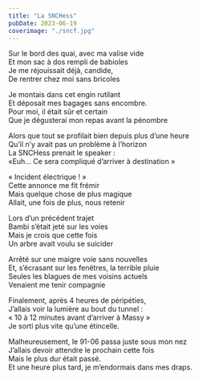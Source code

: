 ```yaml
---
title: "La SNCHess"
pubDate: 2023-06-19
coverimage: "./sncf.jpg"
---
```


Sur le bord des quai, avec ma valise vide\
Et mon sac à dos rempli de babioles\
Je me réjouissait déjà, candide,\
De rentrer chez moi sans bricoles

Je montais dans cet engin rutilant\
Et déposait mes bagages sans encombre.\
Pour moi, il était sûr et certain\
Que je dégusterai mon repas avant la pénombre

Alors que tout se profilait bien depuis plus d’une heure\
Qu’il n’y avait pas un problème à l’horizon\
La SNCHess prenait le speaker :\
«Euh… Ce sera compliqué d’arriver à destination »

« Incident électrique ! »\
Cette annonce me fit frémir\
Mais quelque chose de plus magique\
Allait, une fois de plus, nous retenir

Lors d’un précédent trajet\
Bambi s’était jeté sur les voies\
Mais je crois que cette fois\
Un arbre avait voulu se suicider

Arrêté sur une maigre voie sans nouvelles\
Et, s’écrasant sur les fenêtres, la terrible pluie\
Seules les blagues de mes voisins actuels\
Venaient me tenir compagnie

Finalement, après 4 heures de péripéties,\
J’allais voir la lumière au bout du tunnel :\
« 10 à 12 minutes avant d’arriver à Massy »\
Je sorti plus vite qu’une étincelle.

Malheureusement, le 91-06 passa juste sous mon nez\
J’allais devoir attendre le prochain cette fois\
Mais le plus dur était passé.\
Et une heure plus tard, je m’endormais dans mes draps.